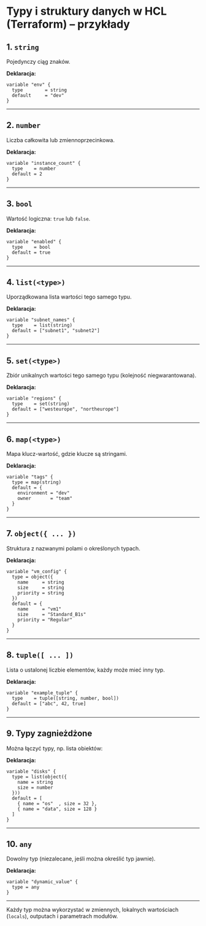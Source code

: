 # Typy i struktury danych w HCL (Terraform) – przykłady

## 1. `string`
Pojedynczy ciąg znaków.

**Deklaracja:**
```hcl
variable "env" {
  type        = string
  default     = "dev"
}
```

---

## 2. `number`
Liczba całkowita lub zmiennoprzecinkowa.

**Deklaracja:**
```hcl
variable "instance_count" {
  type    = number
  default = 2
}
```

---

## 3. `bool`
Wartość logiczna: `true` lub `false`.

**Deklaracja:**
```hcl
variable "enabled" {
  type    = bool
  default = true
}
```

---

## 4. `list(<type>)`
Uporządkowana lista wartości tego samego typu.

**Deklaracja:**
```hcl
variable "subnet_names" {
  type    = list(string)
  default = ["subnet1", "subnet2"]
}
```

---

## 5. `set(<type>)`
Zbiór unikalnych wartości tego samego typu (kolejność niegwarantowana).

**Deklaracja:**
```hcl
variable "regions" {
  type    = set(string)
  default = ["westeurope", "northeurope"]
}
```

---

## 6. `map(<type>)`
Mapa klucz-wartość, gdzie klucze są stringami.

**Deklaracja:**
```hcl
variable "tags" {
  type = map(string)
  default = {
    environment = "dev"
    owner       = "team"
  }
}
```

---

## 7. `object({ ... })`
Struktura z nazwanymi polami o określonych typach.

**Deklaracja:**
```hcl
variable "vm_config" {
  type = object({
    name     = string
    size     = string
    priority = string
  })
  default = {
    name     = "vm1"
    size     = "Standard_B1s"
    priority = "Regular"
  }
}
```

---

## 8. `tuple([ ... ])`
Lista o ustalonej liczbie elementów, każdy może mieć inny typ.

**Deklaracja:**
```hcl
variable "example_tuple" {
  type    = tuple([string, number, bool])
  default = ["abc", 42, true]
}
```

---

## 9. Typy zagnieżdżone
Można łączyć typy, np. lista obiektów:

**Deklaracja:**
```hcl
variable "disks" {
  type = list(object({
    name = string
    size = number
  }))
  default = [
    { name = "os"  , size = 32 },
    { name = "data", size = 128 }
  ]
}
```

---

## 10. `any`
Dowolny typ (niezalecane, jeśli można określić typ jawnie).

**Deklaracja:**
```hcl
variable "dynamic_value" {
  type = any
}
```

---

Każdy typ można wykorzystać w zmiennych, lokalnych wartościach (`locals`), outputach i parametrach modułów.
